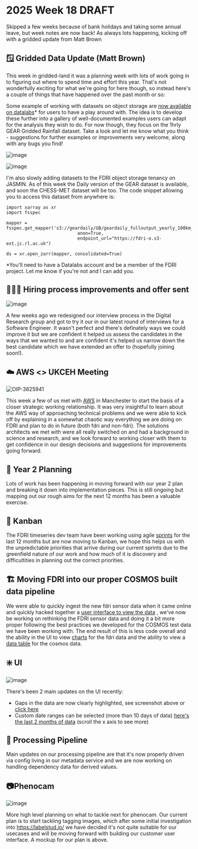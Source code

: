 # 2025 Week 18 DRAFT

Skipped a few weeks because of bank holidays and taking some annual leave, but week notes are now back! As always lots happening, kicking off with a gridded update from Matt Brown

## 🪟 Gridded Data Update (Matt Brown)

This week in gridded-land it was a planning week with lots of work going in to figuring out where to spend time and effort this year. That's not wonderfully exciting for what we're going for here though, so instead here's a couple of things that have happened over the past month or so:

Some example of working with datasets on object storage are [now available on datalabs](https://datalab.datalabs.ceh.ac.uk/resource/fdri/gdaccessnb/lab)* for users to have a play around with. The idea is to develop these further into a gallery of well-documented examples users can adapt for the analysis they wish to do. For now though, they focus on the 1hrly GEAR Gridded Rainfall dataset. Take a look and let me know what you think - suggestions for further examples or improvements very welcome, along with any bugs you find! 

![image](https://github.com/user-attachments/assets/0929f61e-102b-46f2-9c44-d6dbffb1b9bd)

![image](https://github.com/user-attachments/assets/1ea247e7-9066-4e23-bb65-14417ade50cd)

I'm also slowly adding datasets to the FDRI object storage tenancy on JASMIN. As of this week the Daily version of the GEAR dataset is available, and soon the CHESS-MET dataset will be too. The code snippet allowing you to access this dataset from anywhere is:
```
import xarray as xr
import fsspec

mapper = fsspec.get_mapper('s3://geardaily/GB/geardaily_fulloutput_yearly_100km_chunks.zarr', 
                           anon=True, 
                           endpoint_url="https://fdri-o.s3-ext.jc.rl.ac.uk")

ds = xr.open_zarr(mapper, consolidated=True)
```

*You'll need to have a Datalabs account and be a member of the FDRI project. Let me know if you're not and I can add you. 


## 🧑‍🤝‍🧑 Hiring process improvements and offer sent
![image](https://github.com/user-attachments/assets/8292f76b-11e6-4685-a479-276192f0630f)


A few weeks ago we redesigned our interview process in the Digital Research group and got to try it our in our latest round of interviews for a Software Engineer. It wasn't perfect and there's definately ways we could improve it but we are confident it helped us assess the candidates in the ways that we wanted to and are confident it's helped us narrow down the best candidate which we have extended an offer to (hopefully joining soon!).

## ☁️ AWS <> UKCEH Meeting
![OIP-3825941](https://github.com/user-attachments/assets/abfcf539-ff57-4c93-974f-bc6feebe4731)

This week a few of us met with [AWS](https://aws.amazon.com/about-aws/) in Manchester to start the basis of a closer strategic working relationship. It was very insightful to learn about the AWS way of approaching technical problems and we were able to kick off by explaining in a somewhat chaotic way everything we are doing on FDRI and plan to do in future (both fdri and non-fdri). The solutions architects we met with were all really switched on and had a background in science and research, and we look forward to working closer with them to get confidence in our design decisions and suggestions for improvements going forward.

## 🥈 Year 2 Planning

Lots of work has been happening in moving forward with our year 2 plan and breaking it down into implementation pieces. This is still ongoing but mapping out our rough aims for the next 12 months has been a valuable exercise.

## 🍌 Kanban

The FDRI timeseries dev team have been working using agile [sprints](www.atlassian.com/agile/scrum/sprints) for the last 12 months but are now moving to Kanban, we hope this helps us with the unpredictable priorities that arrive during our current sprints due to the greenfield nature of our work and how much of it is discovery and difficultities in planning out the correct priorities.

## 🏗️ Moving FDRI into our proper COSMOS built data pipeline

We were able to quickly ingest the new fdri sensor data when it came online and quickly hacked together a [user interface to view the data](https://dri-ui.staging.eds.ceh.ac.uk/fdri) , we've now be working on rethinking the FDRI sensor data and doing it a bit more proper following the best practices we developed for the COSMOS test data we have been working with. The end result of this is less code overall and the ability in the UI to view [charts](https://dri-ui.staging.eds.ceh.ac.uk/cosmos/sites/ALIC1?view=explore&startDate=Tue+Apr+22+2025&endDate=Fri+May+02+2025) for the fdri data and the ability to view a [data table](https://dri-ui.staging.eds.ceh.ac.uk/fdri) for the cosmos data. 

## ❇️ UI
![image](https://github.com/user-attachments/assets/7823fd93-8860-4dbd-9ba9-4ddd5faa9654)

There's been 2 main updates on the UI recently:
- Gaps in the data are now clearly highlighted, see screenshot above or [click here](https://dri-ui.staging.eds.ceh.ac.uk/cosmos/sites/ALIC1?view=home&startDate=Tue+Apr+22+2025&endDate=Fri+May+02+2025)
- Custom date ranges can be selected (more than 10 days of data) [here's the last 2 months of data](https://dri-ui.staging.eds.ceh.ac.uk/cosmos/sites/ALIC1?endDate=Fri+May+02+2025&view=explore&variables=30M-ALIC1-WS%2C30M-ALIC1-WD%2C1M-BUNNY-P_BUCKET_NRT%2C30M-BUNNY-WD%2C1M-BUNNY-P_INTENSITY_RT%2C1M-BUNNY-P_STATUS%2C30M-BUNNY-TA%2C30M-BICKL-LWIN_MULT%2C30M-BICKL-LWOUT_MULT%2C30M-BICKL-SWOUT_MULT&startDate=Sat+Mar+01+2025) (scroll the x axis to see more)
  
## 🛀 Processing Pipeline

Main updates on our processing pipeline are that it's now properly driven via config living in our metadata service and we are now working on handling dependency data for derived values.

## 📷Phenocam

![image](https://github.com/user-attachments/assets/e381384f-31b3-4c57-90a2-7b082675b4cb)

More high level planning on what to tackle next for phenocam. Our current plan is to start tackling tagging images, which after some initial investigation into https://labelstud.io/ we have decided it's not quite suitable for our usecases and will be moving forward with building our customer user interface. A mockup for our plan is above.



